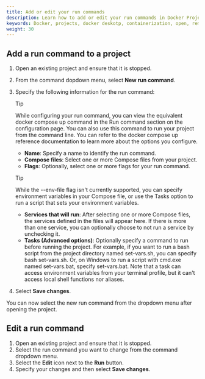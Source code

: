 ```yaml
---
title: Add or edit your run commands
description: Learn how to add or edit your run commands in Docker Projects
keywords: Docker, projects, docker deskotp, containerization, open, remote, local, run commands
weight: 30
---
```


## Add a run command to a project

1. Open an existing project and ensure that it is stopped.

2. From the command dopdown menu, select **New run command**.

3. Specify the following information for the run command:

   > [!TIP]
   >
   > While configuring your run command, you can view the equivalent docker compose up command in the Run command section on the configuration page. You can also use this command to run your project from the command line. You can refer to the docker compose up reference documentation to learn more about the options you configure. 

   - **Name**: Specify a name to identify the run command.
   - **Compose files**: Select one or more Compose files from your project. 
   - **Flags**: Optionally, select one or more flags for your run command.

   > [!TIP]
   > 
   > While the --env-file flag isn't currently supported, you can specify environment variables in your Compose file, or use the Tasks option to run a script that sets your environment variables. 

   - **Services that will run**: After selecting one or more Compose files, the services defined in the files will appear here. If there is more than one service, you can optionally choose to not run a service by unchecking it.
   - **Tasks (Advanced options)**: Optionally specify a command to run before running the project. For example, if you want to run a bash script from the project directory named set-vars.sh, you can specify bash set-vars.sh. Or, on Windows to run a script with cmd.exe named set-vars.bat, specify set-vars.bat. Note that a task can access environment variables from your terminal profile, but it can't access local shell functions nor aliases.

4. Select **Save changes**. 

You can now select the new run command from the dropdown menu after opening the project.

## Edit a run command

1. Open an existing project and ensure that it is stopped.
2. Select the run command you want to change from the command dropdown menu.
3. Select the **Edit** icon next to the **Run** button.
4. Specify your changes and then select **Save changes**.
